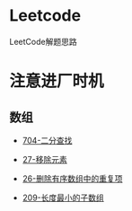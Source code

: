 # Leetcode
LeetCode解题思路
# 注意进厂时机
## 数组
- [704-二分查找](https://github.com/YuAn-06/Leetcode/blob/main/704-%E4%BA%8C%E5%88%86%E6%9F%A5%E6%89%BE.md)

- [27-移除元素](https://github.com/YuAn-06/Leetcode/blob/main/27-%E7%A7%BB%E9%99%A4%E5%85%83%E7%B4%A0.md)

- [26-删除有序数组中的重复项](https://github.com/YuAn-06/Leetcode/blob/main/26-%E5%88%A0%E9%99%A4%E6%9C%89%E5%BA%8F%E6%95%B0%E7%BB%84%E4%B8%AD%E7%9A%84%E9%87%8D%E5%A4%8D%E9%A1%B9.md#26-%E5%88%A0%E9%99%A4%E6%9C%89%E5%BA%8F%E6%95%B0%E7%BB%84%E4%B8%AD%E7%9A%84%E9%87%8D%E5%A4%8D%E9%A1%B9)

- [209-长度最小的子数组](https://github.com/YuAn-06/Leetcode/blob/main/209-%E9%95%BF%E5%BA%A6%E6%9C%80%E5%B0%8F%E7%9A%84%E5%AD%90%E6%95%B0%E7%BB%84.md)

